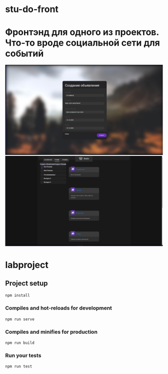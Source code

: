 # stu-do-front
Фронтэнд для одного из проектов. Что-то вроде социальной сети для событий
=======
![alt tag](https://github.com/NeuralNous/STU-DO/blob/main/Снимок.PNG?raw=true)
![alt tag](https://github.com/NeuralNous/STU-DO/blob/main/112.PNG?raw=true)
# labproject

## Project setup
```
npm install
```

### Compiles and hot-reloads for development
```
npm run serve
```

### Compiles and minifies for production
```
npm run build
```

### Run your tests
```
npm run test
```
